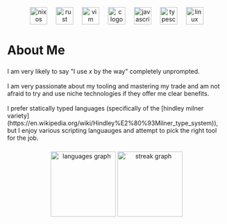 <div align="center">
  <img src="https://cdn.jsdelivr.net/gh/devicons/devicon/icons/nixos/nixos-original.svg" height="40" alt="nixos logo"  />
  <img width="12" />
  <img src="https://cdn.jsdelivr.net/gh/devicons/devicon/icons/rust/rust-original.svg" height="40" alt="rust logo"  />
  <img width="12" />
  <img src="https://cdn.jsdelivr.net/gh/devicons/devicon/icons/vim/vim-original.svg" height="40" alt="vim logo"  />
  <img width="12" />
  <img src="https://cdn.jsdelivr.net/gh/devicons/devicon/icons/c/c-original.svg" height="40" alt="c logo"  />
  <img width="12" />
  <img src="https://cdn.jsdelivr.net/gh/devicons/devicon/icons/javascript/javascript-original.svg" height="40" alt="javascript logo"  />
  <img width="12" />
  <img src="https://cdn.jsdelivr.net/gh/devicons/devicon/icons/typescript/typescript-original.svg" height="40" alt="typescript logo"  />
  <img width="12" />
  <img src="https://cdn.jsdelivr.net/gh/devicons/devicon/icons/linux/linux-original.svg" height="40" alt="linux logo"  />
</div>

###

<h1 align="left">About Me</h1>

###

<p align="left">I am very likely to say "I use <i>x</i> by the way" completely unprompted.<br><br>I am very passionate about my tooling and mastering my trade and am not afraid to try and use niche technologies if they offer me clear benefits.<br><br>I prefer statically typed languages (specifically of the [hindley milner variety](https://en.wikipedia.org/wiki/Hindley%E2%80%93Milner_type_system)), but I enjoy various scripting languauges and attempt to pick the right tool for the job.</p>

###

<div align="center">
  <img src="https://github-readme-stats.vercel.app/api/top-langs?username=baileyluTcd&locale=en&hide_title=false&layout=compact&card_width=320&langs_count=5&theme=gruvbox&hide_border=false&order=2" height="150" alt="languages graph"  />
  <img src="https://streak-stats.demolab.com?user=baileyluTcd&locale=en&mode=daily&theme=gruvbox&hide_border=false&border_radius=5&order=3" height="150" alt="streak graph"  />
</div>

###

